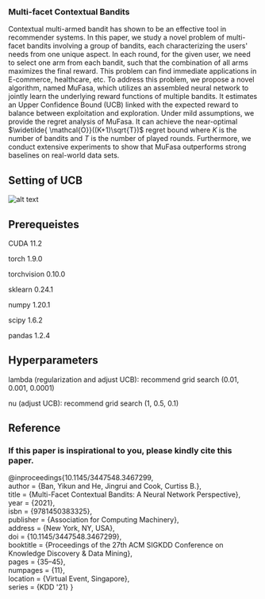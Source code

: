 ### Multi-facet Contextual Bandits

Contextual multi-armed bandit has shown to be an effective tool in recommender systems. 
In this paper, we study a novel problem of multi-facet bandits involving a group of bandits, each characterizing the users' needs from one unique aspect. 
In each round, for the given user, we need to select one arm from each bandit, such that the combination of all arms maximizes the final reward. 
This problem can find immediate applications in E-commerce, healthcare, etc. 
To address this problem, we propose a novel algorithm, named MuFasa, which utilizes an assembled neural network to jointly learn the underlying reward functions of multiple bandits. 
It estimates an Upper Confidence Bound (UCB) linked with the expected reward to balance between exploitation and exploration. 
Under mild assumptions, we provide the regret analysis of MuFasa. It can achieve the near-optimal $\widetilde{ \mathcal{O}}((K+1)\sqrt{T})$ regret bound where $K$ is the number of bandits and $T$ is the number of played rounds. 
Furthermore, we conduct extensive experiments to show that MuFasa outperforms strong baselines on real-world data sets.



## Setting of UCB

![alt text](./MuFasa_Readme-3.jpg) 


## Prerequeistes
CUDA 11.2

torch 1.9.0

torchvision 0.10.0

sklearn 0.24.1

numpy 1.20.1

scipy 1.6.2

pandas 1.2.4


## Hyperparameters

lambda (regularization and adjust UCB): recommend grid search (0.01, 0.001, 0.0001)

nu (adjust UCB): recommend grid search (1, 0.5, 0.1)

## Reference 

### If this paper is inspirational to you, please kindly cite this paper.

@inproceedings{10.1145/3447548.3467299, \
author = {Ban, Yikun and He, Jingrui and Cook, Curtiss B.}, \
title = {Multi-Facet Contextual Bandits: A Neural Network Perspective}, \
year = {2021},\
isbn = {9781450383325}, \
publisher = {Association for Computing Machinery}, \
address = {New York, NY, USA}, \
doi = {10.1145/3447548.3467299}, \
booktitle = {Proceedings of the 27th ACM SIGKDD Conference on Knowledge Discovery & Data Mining}, \
pages = {35–45}, \
numpages = {11}, \
location = {Virtual Event, Singapore},\
series = {KDD '21} 
}
 

